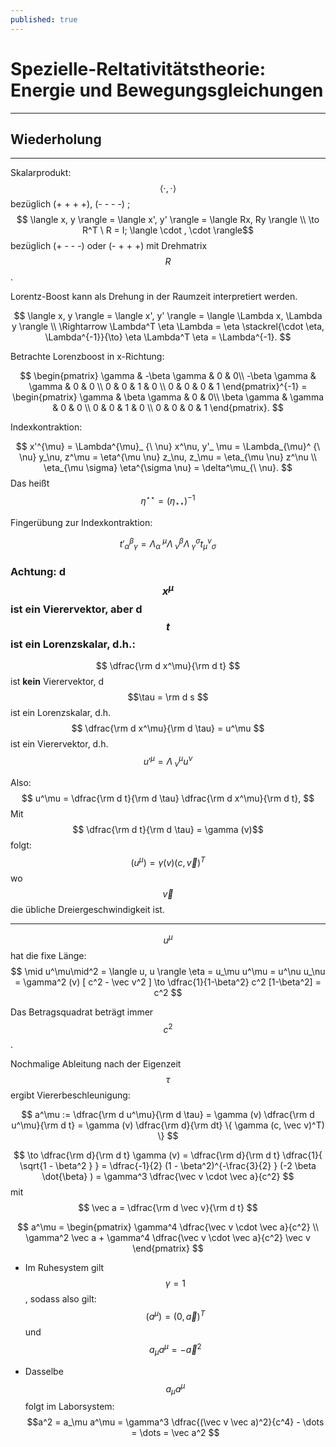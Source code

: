 ```yaml
---
published: true
---
```

# Spezielle-Reltativitätstheorie: Energie und Bewegungsgleichungen 

---

## Wiederholung

---

Skalarprodukt: $$ \langle \cdot, \cdot \rangle $$ bezüglich (+ + + +), (- - - -) ; $$ \langle x, y \rangle = \langle x', y' \rangle = \langle Rx, Ry \rangle \\ \to R^T \ R  = I; \langle \cdot , \cdot  \rangle$$ bezüglich (+ - - -) oder (- + + +) mit Drehmatrix $$R$$.

Lorentz-Boost kann als Drehung in der Raumzeit interpretiert werden.

$$ \langle x, y \rangle = \langle x', y' \rangle = \langle \Lambda x, \Lambda y \rangle \\ \Rightarrow \Lambda^T \eta \Lambda = \eta \stackrel{\cdot \eta, \Lambda^{-1}}{\to} \eta \Lambda^T \eta = \Lambda^{-1}.  $$

Betrachte Lorenzboost in x-Richtung: 

$$ \begin{pmatrix} \gamma & -\beta \gamma  & 0 & 0\\ -\beta \gamma & \gamma & 0 & 0 \\ 0 & 0 & 1 & 0  \\ 0 & 0 & 0 & 1 \end{pmatrix}^{-1} = \begin{pmatrix} \gamma & \beta \gamma  & 0 & 0\\ \beta \gamma & \gamma & 0 & 0 \\ 0 & 0 & 1 & 0  \\ 0 & 0 & 0 & 1 \end{pmatrix}. $$

Indexkontraktion:

$$ x'^{\mu} = \Lambda^{\mu}_ {\ \nu} x^\nu, y'_ \mu = \Lambda_{\mu}^ {\ \nu} y_\nu, z^\mu = \eta^{\mu \nu} z_\nu, z_\mu =  \eta_{\mu \nu} z^\nu \\ \eta_{\mu \sigma} \eta^{\sigma \nu} = \delta^\mu_{\ \nu}. $$ Das heißt  $$ \eta^{\star \star} = (\eta_{\star \star})^{-1} $$

Fingerübung zur Indexkontraktion:

$$ t'_ \alpha ^\beta_ \gamma = \Lambda_\alpha^ {\ \mu} \Lambda^{\beta}_ { \ \nu} \Lambda^{\sigma }_ {\ \gamma} t_\mu^ \nu_ \sigma $$

### Achtung: d$$x^\mu$$ ist ein Vierervektor, aber d$$t$$ ist ein Lorenzskalar, d.h.:

$$ \dfrac{\rm d x^\mu}{\rm d t} $$ ist **kein** Vierervektor, d$$\tau = \rm d s $$ ist ein Lorenzskalar, d.h. $$ \dfrac{\rm d x^\mu}{\rm d \tau} = u^\mu  $$ ist ein Vierervektor, d.h. $$u'^\mu = \Lambda^{\mu}_ {\ \nu} u^\nu $$

Also: $$ u^\mu =  \dfrac{\rm d t}{\rm d \tau} \dfrac{\rm d x^\mu}{\rm d t}, $$ Mit $$ \dfrac{\rm d t}{\rm d \tau} = \gamma (v)$$ folgt: $$ (u^\mu) = \gamma (v) (c, \vec v)^T $$ wo $$ \vec v $$ die übliche Dreiergeschwindigkeit ist.

---

$$ u^\mu $$ hat die fixe Länge: $$ \mid u^\mu\mid^2 = \langle u, u \rangle \eta = u_\mu u^\mu = u^\nu u_\nu = \gamma^2 (v) [ c^2 - \vec v^2 ] \to \dfrac{1}{1-\beta^2} c^2 [1-\beta^2] = c^2 $$

Das Betragsquadrat beträgt immer $$c^2$$. 

Nochmalige Ableitung nach der Eigenzeit $$ \tau $$ ergibt Viererbeschleunigung:

$$ a^\mu := \dfrac{\rm d u^\mu}{\rm d \tau} = \gamma (v) \dfrac{\rm d u^\mu}{\rm d t} = \gamma (v) \dfrac{\rm d}{\rm dt} \{ \gamma (c, \vec v)^T) \} $$

$$ \to \dfrac{\rm d}{\rm d t} \gamma (v) = \dfrac{\rm d}{\rm d t} \dfrac{1}{ \sqrt{1 - \beta^2 } }  = \dfrac{-1}{2} (1 - \beta^2)^{-\frac{3}{2} } (-2 \beta \dot{\beta} ) = \gamma^3 \dfrac{\vec v \cdot \vec a}{c^2} $$  mit $$ \vec a = \dfrac{\rm d \vec v}{\rm d t} $$

$$ a^\mu = \begin{pmatrix} \gamma^4 \dfrac{\vec v \cdot \vec a}{c^2} \\ \gamma^2 \vec a + \gamma^4 \dfrac{\vec v \cdot \vec a}{c^2} \vec v \end{pmatrix} $$

- Im Ruhesystem gilt $$ \gamma = 1 $$, sodass also gilt: $$ (a^\mu) = (0, \vec a)^T $$ und $$ a_\mu a^\mu = - \vec a^2 $$

- Dasselbe $$ a_\mu a^\mu $$ folgt im Laborsystem: $$a^2 = a_\mu a^\mu = \gamma^3 \dfrac{(\vec v \vec a)^2}{c^4} - \dots = \dots = \vec a^2 $$
